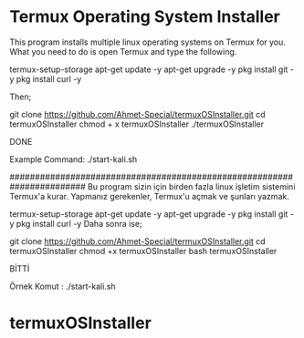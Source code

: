 # Termux Operating System Installer


This program installs multiple linux operating systems on Termux for you.
What you need to do is open Termux and type the following.

termux-setup-storage
apt-get update -y
apt-get upgrade -y
pkg install git -y
pkg install curl -y

Then;

git clone https://github.com/Ahmet-Special/termuxOSInstaller.git
cd termuxOSInstaller
chmod + x termuxOSInstaller
./termuxOSInstaller

DONE

Example Command: ./start-kali.sh

#######################################################################
Bu program sizin için birden fazla linux işletim sistemini Termux'a kurar.
Yapmanız gerekenler, Termux'u açmak ve şunları yazmak.

termux-setup-storage
apt-get update -y
apt-get upgrade -y
pkg install git -y
pkg install curl -y
Daha sonra ise;

git clone https://github.com/Ahmet-Special/termuxOSInstaller.git
cd termuxOSInstaller
chmod +x termuxOSInstaller
bash termuxOSInstaller

BİTTİ

Örnek Komut : ./start-kali.sh

# termuxOSInstaller
